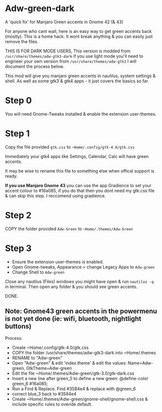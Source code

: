# Adw-green-dark
A 'quick fix' for Manjaro Green accents in Gnome 42 (& 43)

For anyone who cant wait, here is an easy way to get green accents back (mostly).
This is a home hack. It wont break anything & you can easily just remove the files.

THIS IS FOR DARK MODE USERS, This version is modded from `/usr/share/themes/adw-gtk3-dark`
if you use light mode you'll need to engineer your own version from `/usr/share/themes/adw-gtk3` I will document the process below.

This mod will give you manjaro green accents in nautilus, system settings & shell. As well as some gtk3 & gtk4 apps - it just covers the basics so far.

# Step 0
You will need Gnome-Tweaks installed & enable the extension user-themes.

# Step 1
Copy the file provided `gtk.css` to `~Home/.config/gtk-4.0/gtk.css`

Immediately your gtk4 apps like Settings, Calendar, Calc will have green accents.

It may be wise to rename this file to something else when offical support is ready.

**If you use Manjaro Gnome 43** you can use the app Gradience to set your accent colour to #16a085, if you do that then you dont need my gtk.css file & can skip this step. I reccomend using gradience.

# Step 2 
COPY the folder provided `Adw-Green` to `~Home/.themes/Adw-Green`


# Step 3
- Ensure the extension user-themes is enabled.
- Open Gnome-tweaks, Appearance > change Legacy Apps to `Adw-green`
- Change Shell to `Adw-green`

Close any nautilus (Files) windows you might have open & run `nautilus -q` in terminal. Then open any folder & you should see green accents.

DONE.

Note: Gnome43 green accents in the powermenu is not yet done (ie: wifi, bluetooth, nightlight buttons)
--------------------------------------------

Process:

- Create ~Home/.config/gtk-4.0/gtk.css
- COPY the folder /usr/share/themes/adw-gtk3-dark into ~Home/.themes
- RENAME to "Adw-green"
- Open "Adw-green" & edit 'index.theme' & edit the values: Name=Adw-green, GtkTheme=Adw-green
- Edit the file  ~Home/.themes/Adw-green/gtk-3.0/gtk-dark.css
- Insert a new line after green_5 to define a new green: @define-color green_6 #16a085;
- Run a Find & Replace. Find #3584e4 & replace with @green_6
- correct blue_3 back to #3584e4
- Create ~Home/.themes/Adw-green/gnome-shell/gnome-shell.css & include specific rules to overide default.

